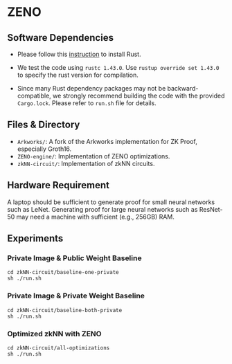 # ZENO

## Software Dependencies

- Please follow this [instruction](https://www.rust-lang.org/tools/install) to install Rust.

- We test the code using `rustc 1.43.0`. Use `rustup override set 1.43.0` to specify the rust version for compilation.

- Since many Rust dependency packages may not be backward-compatible, we strongly recommend building the code with the provided `Cargo.lock`. Please refer to `run.sh` file for details.

## Files & Directory

- `Arkworks/`: A fork of the Arkworks implementation for ZK Proof, especially Groth16.
- `ZENO-engine/`: Implementation of ZENO optimizations.
- `zkNN-circuit/`: Implementation of zkNN circuits.

## Hardware Requirement

A laptop should be sufficient to generate proof for small neural networks such as LeNet.
Generating proof for large neural networks such as ResNet-50 may need a machine with sufficient (e.g., 256GB) RAM.

## Experiments

### Private Image & Public Weight Baseline

```
cd zkNN-circuit/baseline-one-private
sh ./run.sh
```

### Private Image & Private Weight Baseline

```
cd zkNN-circuit/baseline-both-private
sh ./run.sh
```

### Optimized zkNN with ZENO

```
cd zkNN-circuit/all-optimizations
sh ./run.sh
```
